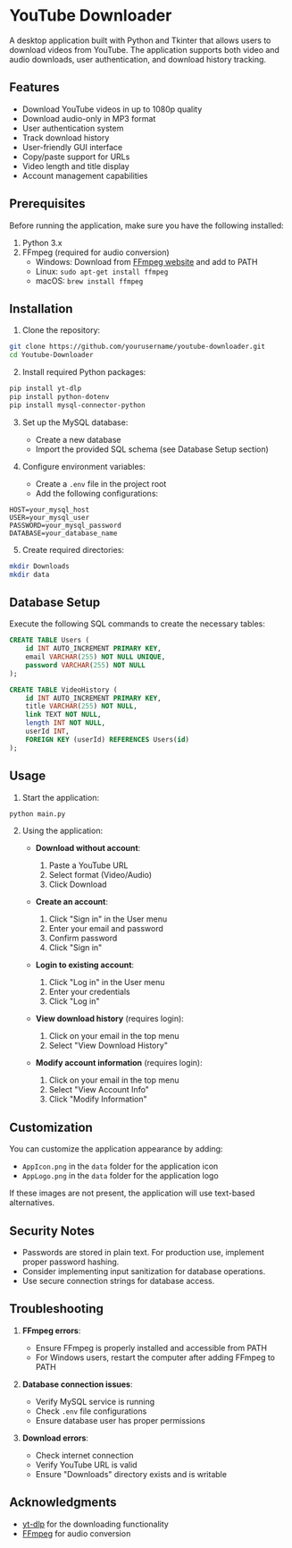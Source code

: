 # YouTube Downloader

A desktop application built with Python and Tkinter that allows users to download videos from YouTube. The application supports both video and audio downloads, user authentication, and download history tracking.

## Features

- Download YouTube videos in up to 1080p quality
- Download audio-only in MP3 format
- User authentication system
- Track download history
- User-friendly GUI interface
- Copy/paste support for URLs
- Video length and title display
- Account management capabilities

## Prerequisites

Before running the application, make sure you have the following installed:

1. Python 3.x
2. FFmpeg (required for audio conversion)
   - Windows: Download from [FFmpeg website](https://ffmpeg.org/download.html) and add to PATH
   - Linux: `sudo apt-get install ffmpeg`
   - macOS: `brew install ffmpeg`

## Installation

1. Clone the repository:
```bash
git clone https://github.com/yourusername/youtube-downloader.git
cd Youtube-Downloader
```

2. Install required Python packages:
```bash
pip install yt-dlp
pip install python-dotenv
pip install mysql-connector-python
```

3. Set up the MySQL database:
   - Create a new database
   - Import the provided SQL schema (see Database Setup section)

4. Configure environment variables:
   - Create a `.env` file in the project root
   - Add the following configurations:
```
HOST=your_mysql_host
USER=your_mysql_user
PASSWORD=your_mysql_password
DATABASE=your_database_name
```

5. Create required directories:
```bash
mkdir Downloads
mkdir data
```

## Database Setup

Execute the following SQL commands to create the necessary tables:

```sql
CREATE TABLE Users (
    id INT AUTO_INCREMENT PRIMARY KEY,
    email VARCHAR(255) NOT NULL UNIQUE,
    password VARCHAR(255) NOT NULL
);

CREATE TABLE VideoHistory (
    id INT AUTO_INCREMENT PRIMARY KEY,
    title VARCHAR(255) NOT NULL,
    link TEXT NOT NULL,
    length INT NOT NULL,
    userId INT,
    FOREIGN KEY (userId) REFERENCES Users(id)
);
```

## Usage

1. Start the application:
```bash
python main.py
```

2. Using the application:
   - **Download without account**:
     1. Paste a YouTube URL
     2. Select format (Video/Audio)
     3. Click Download

   - **Create an account**:
     1. Click "Sign in" in the User menu
     2. Enter your email and password
     3. Confirm password
     4. Click "Sign in"

   - **Login to existing account**:
     1. Click "Log in" in the User menu
     2. Enter your credentials
     3. Click "Log in"

   - **View download history** (requires login):
     1. Click on your email in the top menu
     2. Select "View Download History"

   - **Modify account information** (requires login):
     1. Click on your email in the top menu
     2. Select "View Account Info"
     3. Click "Modify Information"

## Customization

You can customize the application appearance by adding:
- `AppIcon.png` in the `data` folder for the application icon
- `AppLogo.png` in the `data` folder for the application logo

If these images are not present, the application will use text-based alternatives.

## Security Notes

- Passwords are stored in plain text. For production use, implement proper password hashing.
- Consider implementing input sanitization for database operations.
- Use secure connection strings for database access.

## Troubleshooting

1. **FFmpeg errors**:
   - Ensure FFmpeg is properly installed and accessible from PATH
   - For Windows users, restart the computer after adding FFmpeg to PATH

2. **Database connection issues**:
   - Verify MySQL service is running
   - Check `.env` file configurations
   - Ensure database user has proper permissions

3. **Download errors**:
   - Check internet connection
   - Verify YouTube URL is valid
   - Ensure "Downloads" directory exists and is writable

## Acknowledgments

- [yt-dlp](https://github.com/yt-dlp/yt-dlp) for the downloading functionality
- [FFmpeg](https://ffmpeg.org/) for audio conversion

